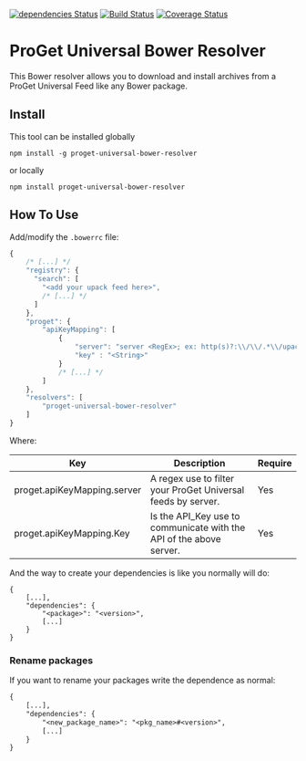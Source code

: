 [![dependencies Status](https://david-dm.org/WoltersKluwerCanada/proget-universal-bower-resolver/status.svg)](https://david-dm.org/WoltersKluwerCanada/proget-universal-bower-resolver) [![Build Status](https://travis-ci.org/WoltersKluwerCanada/proget-universal-bower-resolver.svg?branch=master)](https://travis-ci.org/WoltersKluwerCanada/proget-universal-bower-resolver) [![Coverage Status](https://coveralls.io/repos/github/WoltersKluwerCanada/proget-universal-bower-resolver/badge.svg?branch=master)](https://coveralls.io/github/WoltersKluwerCanada/proget-universal-bower-resolver?branch=master)

# ProGet Universal Bower Resolver

This Bower resolver allows you to download and install archives from a ProGet Universal Feed like any Bower package.

## Install
This tool can be installed globally
```
npm install -g proget-universal-bower-resolver
```
or locally
```
npm install proget-universal-bower-resolver
```

## How To Use

Add/modify the `.bowerrc` file:
```javascript
{
    /* [...] */
    "registry": {
      "search": [
        "<add your upack feed here>",
        /* [...] */
      ]
    },
    "proget": {
        "apiKeyMapping": [
            {
                "server": "server <RegEx>; ex: http(s)?:\\/\\/.*\\/upack\\/.*",
                "key" : "<String>"
            }
            /* [...] */
        ]
    },
    "resolvers": [
        "proget-universal-bower-resolver"
    ]
}
```

Where:

| Key                         | Description                                                         | Require  |
|-----------------------------|---------------------------------------------------------------------|----------|
| proget.apiKeyMapping.server | A regex use to filter your ProGet Universal feeds by server.        | Yes      |
| proget.apiKeyMapping.Key    | Is the API_Key use to communicate with the API of the above server. | Yes      |


And the way to create your dependencies is like you normally will do:
```text
{
    [...],
    "dependencies": {
        "<package>": "<version>",
        [...]
    }
}
```

### Rename packages

If you want to rename your packages write the dependence as normal:

```txt
{
    [...],
    "dependencies": {
        "<new_package_name>": "<pkg_name>#<version>",
        [...]
    }
}
```
